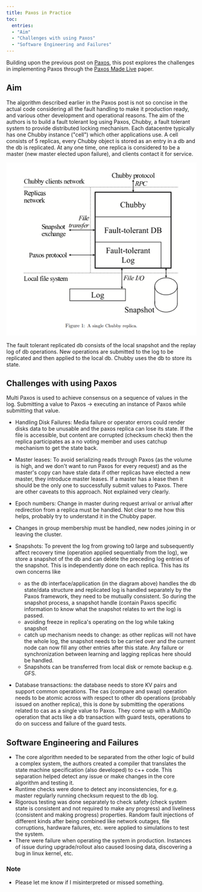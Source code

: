 ```yaml
---
title: Paxos in Practice
toc:
  entries:
  - "Aim"
  - "Challenges with using Paxos"
  - "Software Engineering and Failures"
---
```


Building upon the previous post on [Paxos](/2020/01/paxos.html), this post explores the challenges in implementing Paxos through the [Paxos Made Live](https://static.googleusercontent.com/media/research.google.com/en//archive/paxos_made_live.pdf) paper.

## Aim
The algorithm described earlier in the Paxos post is not so concise in the actual code considering all the fault handling to make it production ready, and various other development and operational reasons. The aim of the authors is to build a fault tolerant log using Paxos, Chubby, a fault tolerant system to provide distributed locking mechanism. Each datacentre typically has one Chubby instance ("cell") which other applications use. A cell consists of 5 replicas, every Chubby object is stored as an entry in a db and the db is replicated. At any one time, one replica is considered to be a master (new master elected upon failure), and clients contact it for service.

<img src="/assets/images/posts/chubby.png" width=600/>

The fault tolerant replicated db consists of the local snapshot and the replay log of db operations. New operations are submitted to the log to be replicated and then applied to the local db. Chubby uses the db to store its state.

## Challenges with using Paxos
Multi Paxos is used to achieve consensus on a sequence of values in the log. Submitting a value to Paxos -> executing an instance of Paxos while submitting that value.

- Handling Disk Failures: Media failure or operator errors could render disks data to be unusable and the paxos replica can lose its state. If the file is accessible, but content are corrupted (checksum check) then the replica participates as a no voting member and uses catchup mechanism to get the state back.

- Master leases: To avoid serializing reads through Paxos (as the volume is high, and we don't want to run Paxos for every request) and as the master's copy can have stale data if other replicas have elected a new master, they introduce master leases. If a master has a lease then it should be the only one to successfully submit values to Paxos. There are other caveats to this approach. Not explained very clearly.

- Epoch numbers: Change in master during request arrival or arrival after redirection from a replica must be handled. Not clear to me how this helps, probably try to understand it in the Chubby paper.

- Changes in group membership must be handled, new nodes joining in or leaving the cluster.

- Snapshots: To prevent the log from growing to0 large and subsequently affect recovery time (operation applied sequentially from the log), we store a snapshot of the db and can delete the preceding log entries of the snapshot. This is independently done on each replica. This has its own concerns like
  - as the db interface/application (in the diagram above) handles the db state/data structure and replicated log is handled separately by the Paxos framework, they need to be mutually consistent. So during the snapshot process, a snapshot handle (contain Paxos specific information to know what the snapshot relates to wrt the log) is passed.
  - avoiding freeze in replica's operating on the log while taking snapshot
  - catch up mechanism needs to change: as other replicas will not have the whole log, the snapshot needs to be carried over and the current node can now fill any other entries after this state. Any failure or synchronization between learning and lagging replicas here should be handled.
  - Snapshots can be transferred from local disk or remote backup e.g. GFS.

- Database transactions: the database needs to store KV pairs and support common operations. The cas (compare and swap) operation needs to be atomic across with respect to other db operations (probably issued on another replica), this is done by submitting the operations related to cas as a single value to Paxos. They come up with a MultiOp operation that acts like a db transaction with guard tests, operations to do on  success and failure of the guard tests.

## Software Engineering and Failures
- The core algorithm needed to be separated from the other logic of build a complex system, the authors created a compiler that translates the state machine specification (also developed) to c++ code. This separation helped detect any issue or make changes in the core algorithm and testing it.
- Runtime checks were done to detect any inconsistencies, for e.g. master regularly running checksum request to the db log.
- Rigorous testing was done separately to check safety (check system state is consistent and not required to make any progress) and liveliness (consistent and making progress) properties. Random fault injections of different kinds after being combined like network outages, file corruptions, hardware failures, etc. were applied to simulations to test the system.
- There were failure when operating the system in production. Instances of issue during upgrade/rollout also caused loosing data, discovering a bug in linux kernel, etc.

### Note

- Please let me know if I misinterpreted or missed something.

